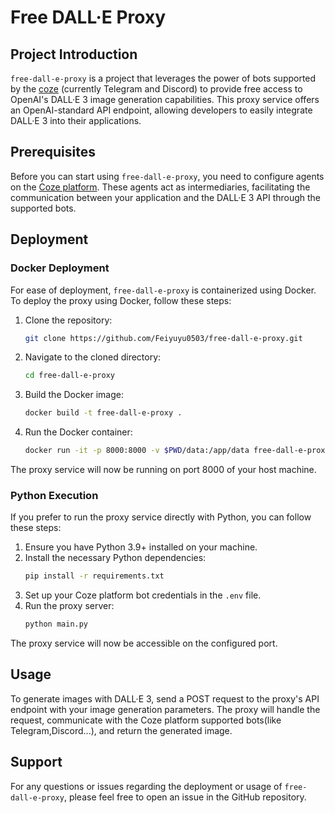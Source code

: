 # Free DALL·E Proxy

## Project Introduction
`free-dall-e-proxy` is a project that leverages the power of bots supported by the [coze](https://www.coze.com) (currently Telegram and Discord) to provide free access to OpenAI's DALL·E 3 image generation capabilities. This proxy service offers an OpenAI-standard API endpoint, allowing developers to easily integrate DALL·E 3 into their applications.

## Prerequisites
Before you can start using `free-dall-e-proxy`, you need to configure agents on the [Coze platform](https://www.coze.com/docs/publish/telegram.html). These agents act as intermediaries, facilitating the communication between your application and the DALL·E 3 API through the supported bots.

## Deployment

### Docker Deployment
For ease of deployment, `free-dall-e-proxy` is containerized using Docker. To deploy the proxy using Docker, follow these steps:

1. Clone the repository:
   ```bash
   git clone https://github.com/Feiyuyu0503/free-dall-e-proxy.git
   ```
2. Navigate to the cloned directory:
   ```bash
   cd free-dall-e-proxy
   ```
3. Build the Docker image:
   ```bash
   docker build -t free-dall-e-proxy .
   ```
4. Run the Docker container:
   ```bash
   docker run -it -p 8000:8000 -v $PWD/data:/app/data free-dall-e-proxy
   ```

The proxy service will now be running on port 8000 of your host machine.

### Python Execution
If you prefer to run the proxy service directly with Python, you can follow these steps:

1. Ensure you have Python 3.9+ installed on your machine.
2. Install the necessary Python dependencies:
   ```bash
   pip install -r requirements.txt
   ```
3. Set up your Coze platform bot credentials in the `.env` file.
4. Run the proxy server:
   ```bash
   python main.py
   ```

The proxy service will now be accessible on the configured port.

## Usage
To generate images with DALL·E 3, send a POST request to the proxy's API endpoint with your image generation parameters. The proxy will handle the request, communicate with the Coze platform supported bots(like Telegram,Discord...), and return the generated image.

## Support
For any questions or issues regarding the deployment or usage of `free-dall-e-proxy`, please feel free to open an issue in the GitHub repository.
